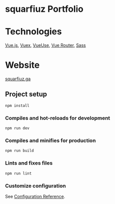 # squarfiuz Portfolio

# Technologies
[Vue.js](https://vuejs.org), [Vuex](https://vuex.vuejs.org), [VueUse](https://vueuse.org), [Vue Router](https://router.vuejs.org), [Sass](https://sass-lang.com)

# Website
[squarfiuz.ga](https://squarfiuz.ga)

## Project setup
```
npm install
```

### Compiles and hot-reloads for development
```
npm run dev
```

### Compiles and minifies for production
```
npm run build
```

### Lints and fixes files
```
npm run lint
```

### Customize configuration
See [Configuration Reference](https://cli.vuejs.org/config/).
